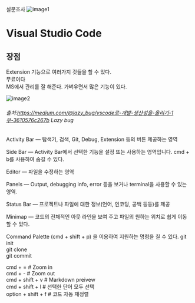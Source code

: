 
설문조사 
![image1](https://ifh.cc/g/srie3F.png)

Visual Studio Code
==================
## 장점    
Extension 기능으로 여러가지 것들을 할 수 있다.    
무료이다    
MS에서 관리를 잘 해준다. 
가벼우면서 많은 기능이 있다. 


![image2](https://miro.medium.com/max/1400/1*vA910MfJubsBHvdRbFsXBA.png)
###### 출처:https://medium.com/@lazy_bug/vscode로-개발-생산성을-올리기-1부-3610576c267b Lazy bug


Activity Bar — 탐색기, 검색, Git, Debug, Extension 등의 버튼 제공하는 영역

Side Bar — Activity Bar에서 선택한 기능을 설정 또는 사용하는 영역입니다. cmd + b를 사용하여 숨길 수 있다. 

Editor — 파일을 수정하는 영역

Panels — Output, debugging info, error 등을 보거나 terminal을 사용할 수 있는 영역.

Status Bar — 프로젝트나 파일에 대한 정보(언어, 인코딩, 공백 등등)를 제공

Minimap — 코드의 전체적인 아웃 라인을 보여 주고 파일의 원하는 위치로 쉽게 이동할 수 있다.


Command Palette (cmd + shift + p) 을 이용하여 지원하는 명령을 칠 수 있다. 
git init   
git clone   
git commit    




cmd + =                     # Zoom in   
cmd + -                     # Zoom out   
cmd + shift + v             # Markdown preivew   
cmd + shift + l             # 선택한 단어 모두 선택   
option + shift + f          # 코드 자동 재정렬